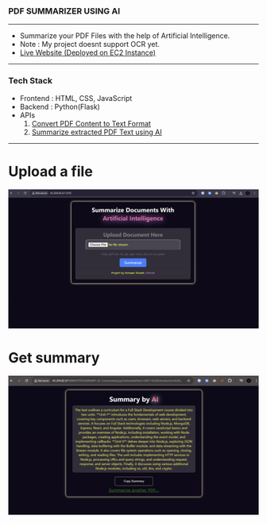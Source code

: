 ### PDF SUMMARIZER USING AI
---
- Summarize your PDF Files with the help of Artificial Intelligence.
- Note : My project doesnt support OCR yet.
- [Live Website (Deployed on EC2 Instance)](http://43.204.82.67:5000/)
---
### Tech Stack
- Frontend : HTML, CSS, JavaScript
- Backend : Python(Flask)
- APIs
  1. [Convert PDF Content to Text Format](https://portal.cloudmersive.com/documentation?selected=%2fconvert%2fpdf%2fto%2ftxt&api=linkConvert&language=linkPython)
  2. [Summarize extracted PDF Text using AI](https://console.groq.com/docs/quickstart)
---
# Upload a file
<img title="a title" alt="Alt text" src="summaryHomePage.png">

# Get summary
<img title="a title" alt="Alt text" src="summarySample.png">



